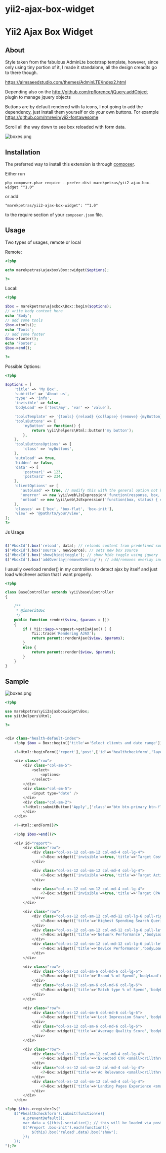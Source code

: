 # yii2-ajax-box-widget

Yii2 Ajax Box Widget
========================

About
-----

Style taken from the fabulous AdminLte bootstrap template, however,
since only using tiny portion of it, I made it standalone, all the design creadits go to there though.

https://almsaeedstudio.com/themes/AdminLTE/index2.html

Depending also on the http://github.com/rpflorence/jQuery.addObject plugin to manage jquery objects

Buttons are by default rendered with fa icons, I not going to add the dependency, just install them yourself or do your own buttons. For example https://github.com/rmrevin/yii2-fontawesome

Scroll all the way down to see box reloaded with form data.

![boxes.png]({{site.baseurl}}/sample/boxes.png)

Installation
------------

The preferred way to install this extension is through [composer](http://getcomposer.org/download/).

Either run

```
php composer.phar require --prefer-dist marekpetras/yii2-ajax-box-widget "^1.0"
```

or add

```
"marekpetras/yii2-ajax-box-widget": "^1.0"
```

to the require section of your `composer.json` file.

Usage
-----


Two types of usages, remote or local

Remote:
```php
<?php

echo marekpetras\ajaxbox\Box::widget($options);

?>
```

Local:
```php
<?php

$box = marekpetras\ajaxbox\Box::begin($options);
// write body content here
echo 'Body';
// add some tools
$box->tools();
echo 'Tools';
// add some footer
$box->footer();
echo 'Footer';
$box->end();

?>
```

Possible Options:
```php
<?php

$options = [
    'title' => 'My Box',
    'subtitle' => 'About us',
    'type' => 'info',
    'invisible' => false,
    'bodyLoad' => ['test/my', 'var' => 'value'],

    'toolsTemplate' => '{tools} {reload} {collapse} {remove} {myButton}',
    'toolsButtons' => [
        'myButton' => function() {
            return \yii\helpers\Html::button('my button');
        },
    ],
    'toolsButtonsOptions' => [
        'class' => 'myButtons',
    ],
    'autoload' => true,
    'hidden' => false,
    'data' => [
        'postvar1' => 123,
        'postvar2' => 234,
    ],
    'clientOptions' => [
       'autoload' => true, // modify this with the general option not here though
       'onerror' => new \yii\web\JsExpression('function(response, box, xhr) {console.log(response,box,xhr)}'), // loads the error message in the box by default
       'onload' => new \yii\web\JsExpression('function(box, status) { console.log(box,status); }'), // nothing by default
    ],
    'classes' => ['box', 'box-flat', 'box-init'],
    'view' => '@path/to/your/view',
];
?>
```

Js Usage
```js

$('#boxId').box('reload', data); // reloads content from predefined source with, if you choose so, ammended data - good for filtering etc
$('#boxId').box('source', newSource); // sets new box source
$('#boxId').box('show|hide|toggle'); // show hide toggle using jquery
$('#boxId').box('addOverlay|removeOverlay'); // add/removes overlay indicating load

```

I usually overload render() in my controllers to detect ajax by itself and just load whichever action that I want properly.

```php
<?php

class BaseController extends \yii\base\Controller
{

    /**
     * @inheritdoc
     */
    public function render($view, $params = [])
    {
        if ( Yii::$app->request->getIsAjax() ) {
            Yii::trace('Rendering AJAX');
            return parent::renderAjax($view, $params);
        }
        else {
            return parent::render($view, $params);
        }
    }
}
```

Sample
------

![boxes.png]({{site.baseurl}}/sample/boxes.png)

```php
<?php

use marekpetras\yii2ajaxboxwidget\Box;
use yii\helpers\Html;

?>


<div class="health-default-index">
    <?php $box = Box::begin(['title'=>'Select clients and date range']); ?>

    <?=Html::beginForm(['report'],'post',['id'=>'healthcheckform','layout'=>'inline']); ?>

    <div class="row">
        <div class="col-sm-5">
            <select>
                <options>
            </select>
        </div>
        <div class="col-sm-5">
            <input type="date" />
        </div>
        <div class="col-sm-2">
        <?=Html::submitButton('Apply',['class'=>'btn btn-primary btn-flat btn-block'])?>
        </div>
    </div>

    <?=Html::endForm()?>

    <?php $box->end()?>

    <div id="report">
        <div class="row">
            <div class="col-xs-12 col-sm-12 col-md-4 col-lg-4">
                <?=Box::widget(['invisible'=>true,'title'=>'Target Cost','bodyLoad'=>['target-vs-actual','metric'=>'Cost'],'autoload'=>false,'hidden'=>true])?>
            </div>

            <div class="col-xs-12 col-sm-12 col-md-4 col-lg-4">
                <?=Box::widget(['invisible'=>true,'title'=>'Target Actions','bodyLoad'=>['target-vs-actual','metric'=>'Actions'],'autoload'=>false,'hidden'=>true])?>
            </div>

            <div class="col-xs-12 col-sm-12 col-md-4 col-lg-4">
                <?=Box::widget(['invisible'=>true,'title'=>'Target CPA','bodyLoad'=>['target-vs-actual','metric'=>'CostPerAction'],'autoload'=>false,'hidden'=>true])?>
            </div>
        </div>

        <div class="row">
            <div class="col-xs-12 col-sm-12 col-md-12 col-lg-6 pull-right">
                <?=Box::widget(['title'=>'Highest Spending Search Queries','bodyLoad'=>['highest-spending-search-queries'],'autoload'=>false,'hidden'=>true])?>
            </div>
            <div class="col-xs-12 col-sm-12 col-md-12 col-lg-6 pull-left">
                <?=Box::widget(['title'=>'Network Performance','bodyLoad'=>['network-performance'],'autoload'=>false,'hidden'=>true])?>
            </div>
            <div class="col-xs-12 col-sm-12 col-md-12 col-lg-6 pull-left">
                <?=Box::widget(['title'=>'Device Performance','bodyLoad'=>['device-performance'],'autoload'=>false,'hidden'=>true])?>
            </div>
        </div>

        <div class="row">
            <div class="col-xs-12 col-sm-6 col-md-6 col-lg-6">
                <?=Box::widget(['title'=>'Brand % of Spend','bodyLoad'=>['brand-spend'],'autoload'=>false,'hidden'=>true])?>
            </div>
            <div class="col-xs-12 col-sm-6 col-md-6 col-lg-6">
                <?=Box::widget(['title'=>'Match type % of Spend','bodyLoad'=>['match-type-spend'],'autoload'=>false,'hidden'=>true])?>
            </div>
        </div>

        <div class="row">
            <div class="col-xs-12 col-sm-6 col-md-6 col-lg-6">
                <?=Box::widget(['title'=>'Lost Impression Share','bodyLoad'=>['lost-impression-share'],'autoload'=>false,'hidden'=>true])?>
            </div>
            <div class="col-xs-12 col-sm-6 col-md-6 col-lg-6">
                <?=Box::widget(['title'=>'Average Quality Score','bodyLoad'=>['average-quality-score'],'autoload'=>false,'hidden'=>true])?>
            </div>
        </div>

        <div class="row">
            <div class="col-xs-12 col-sm-12 col-md-4 col-lg-4">
                <?=Box::widget(['title'=>'Expected CTR <small>drillthrough to most contributing campaigns</small>','bodyLoad'=>['expected-ctr'],'autoload'=>false,'hidden'=>true])?>
            </div>
            <div class="col-xs-12 col-sm-12 col-md-4 col-lg-4">
                <?=Box::widget(['title'=>'Ad Relevance <small>drillthrough to most contributing campaigns</small>','bodyLoad'=>['ad-relevance'],'autoload'=>false,'hidden'=>true])?>
            </div>
            <div class="col-xs-12 col-sm-12 col-md-4 col-lg-4">
                <?=Box::widget(['title'=>'Landing Pages Experience <small>drillthrough to most contributing campaigns</small>','bodyLoad'=>['landing-pages-experience'],'autoload'=>false,'hidden'=>true])?>
            </div>
        </div>
    </div>

<?php $this->registerJs("
    $('#healthcheckform').submit(function(e){
        e.preventDefault();
        var data = $(this).serialize(); // this will be loaded via post on submit
        $('#report .box-init').each(function(){
            $(this).box('reload',data).box('show');
        });
    });
");?>
```
